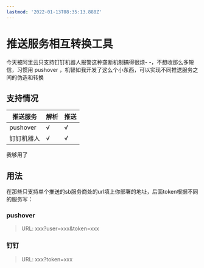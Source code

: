 ```yaml
---
lastmod: '2022-01-13T08:35:13.888Z'
---
```


# 推送服务相互转换工具

今天被阿里云只支持钉钉机器人报警这种垄断机制搞得很烦- -，不想收那么多短信，习惯用 pushover ，机智如我开发了这么个小东西，可以实现不同推送服务之间的伪造和转换

## 支持情况

| 推送服务   | 解析 | 推送 |
| ---------- | ---- | ---- |
| pushover   | √    | √    |
| 钉钉机器人 | √    | √    |

我够用了

## 用法

在那些只支持单个推送的sb服务商处的url填上你部署的地址，后面token根据不同的服务写：

### pushover

> URL: xxx?user=xxx&token=xxx

### 钉钉

> URL: xxx?token=xxx

